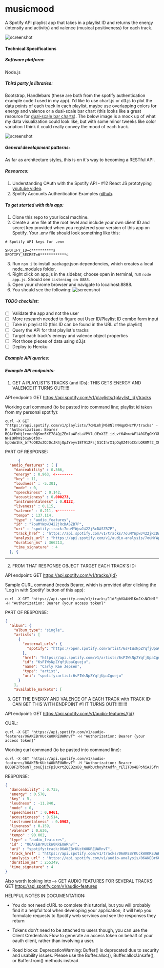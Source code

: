 # musicmood
A Spotify API playlist app that takes in a playlist ID and returns the energy (intensity and activity) and valence (musical positiveness) for each track. 

![screenshot](images/screenshot.png)


#### Technical Specifications

##### Software platform: 
Node.js 
##### Third party js libraries:  
Bootstrap, Handlebars (these are both from the spotify authentication example code I used in my app). I'd like to use chart.js or d3.js to plot the data points of each track in each playlist, maybe use overlapping colors for energy and valence or a dual-scale bar chart (this looks like a great resource for [dual-scale bar charts](https://medium.com/@vaibhavkumar_19430/how-to-create-a-grouped-bar-chart-in-d3-js-232c54f85894)). The below image is a mock up of what my data visualization could look like, but with some minor tweeks like color variation I think it could really convey the mood of each track. 

![screenshot](images/screenshot3.png)

##### General development patterns: 
As far as architecture styles, this is on it's way to becoming a RESTful API. 

##### Resources:
1. Understanding OAuth with the Spotify API - #12 React JS prototyping [youtube video](https://www.youtube.com/watch?v=f5OLDvwP-Ug).
2. Spotify Accounts Authentication Examples [github](https://github.com/spotify/web-api-auth-examples).

##### To get started with this app:
1. Clone this repo to your local machine.
2. Create a .env file at the root level and include your own client ID and secret key provided when you registered your version of this app on Spotify. Your .env file should look something like this:
```
# Spotify API keys for .env

SPOTIFY_ID=c**********a
SPOTIFY_SECRET=6************c
```
3. Run ```npm i``` to install package.json dependencies, which creates a local node_modules folder. 
4. Right click on app.js in the sidebar, choose open in terminal, run ```node app.js```. Should see ```Listening on 8888```.
5. Open your chrome browser and navigate to localhost:8888.
6. You should see the following:
![screenshot](images/screenshot2.png)

##### TODO checklist:
- [ ] Validate the app and not the user
- [ ] More research needed to figure out User ID/Playlist ID combo form input
- [ ] Take in playlist ID (this ID can be found in the URL of the playlist)
- [ ] Query the API for that playlist's tracks
- [ ] Target each track's energy and valence object properties 
- [ ] Plot those pieces of data using d3.js
- [ ] Deploy to Heroku
 
##### Example API queries: 

##### Example API endpoints: 

1. GET A PLAYLIST’S TRACKS (and IDs): THIS GETS ENERGY AND VALENCE IT TURNS OUT!!!!!

API endpoint:
GET https://api.spotify.com/v1/playlists/{playlist_id}/tracks

Working curl command (to be pasted into command line; playlist id taken from my personal spotify):
```
curl -X GET "https://api.spotify.com/v1/playlists/7qMLnhjM68NlrN4qpOHzYP/tracks" -H "Authorization: Bearer BQAfEmHj1rxon0QSmn5XE784QjZEmlaWFzLaVPV7uJEmXZE_izLvf64hmeAFl40GEgOKYGP_kRcJQ92KAR7jgONhwORmrYDwbh5vEcuE3vHPONLRhSGli7NUwiFs8TqmMFiN80Q8orWpO0he1oStyu98SB2D357h&refresh_token=AQBxW2rBU4yQ9GYwXmt3z5zu3-NHIQRhWIbcwN6tbX-kpbWn1hk_bf7oO82oZQJDcJK4jQpJYeyv1ET912FsjS1CIhrX1pOqOZ49bCCnbQR0Mf2_XQ0eHEvK96YAU3gdpYsUvw"
```

PART OF RESPONSE:
```json
      {
  "audio_features" : [ {
    "danceability" : 0.366,
    "energy" : 0.963, <-------- 
    "key" : 11,
    "loudness" : -5.301,
    "mode" : 0,
    "speechiness" : 0.142,
    "acousticness" : 0.000273,
    "instrumentalness" : 0.0122,
    "liveness" : 0.115,
    "valence" : 0.211, <--------
    "tempo" : 137.114,
    "type" : "audio_features",
    "id" : "7ouMYWpwJ422jRcDASZB7P",
    "uri" : "spotify:track:7ouMYWpwJ422jRcDASZB7P",
    "track_href" : "https://api.spotify.com/v1/tracks/7ouMYWpwJ422jRcDASZB7P",
    "analysis_url" : "https://api.spotify.com/v1/audio-analysis/7ouMYWpwJ422jRcDASZB7P",
    "duration_ms" : 366213,
    "time_signature" : 4
  }, {

```
-----
2. FROM THAT RESPONSE OBJECT TARGET EACH TRACK’S ID:

API endpoint:
GET https://api.spotify.com/v1/tracks/{id}

Sample CURL command (needs Bearer, which is provided after clicking the 'Log in with Spotify' button of this app):
```
curl -X GET "https://api.spotify.com/v1/tracks/11dFghVXANMlKmJXsNCbNl" -H "Authorization: Bearer {your access token}"
```

PART OF RESPONSE: 
```json
{
  "album": {
    "album_type": "single",
    "artists": [
      {
        "external_urls": {
          "spotify": "https://open.spotify.com/artist/6sFIWsNpZYqfjUpaCgueju"
        },
        "href": "https://api.spotify.com/v1/artists/6sFIWsNpZYqfjUpaCgueju",
        "id": "6sFIWsNpZYqfjUpaCgueju",
        "name": "Carly Rae Jepsen",
        "type": "artist",
        "uri": "spotify:artist:6sFIWsNpZYqfjUpaCgueju"
      }
    ],
    "available_markets": [
```

3. GET THE ENERGY AND VALENCE OF A EACH TRACK with TRACK ID: CAN GET THIS WITH ENDPOINT #1 IT TURNS OUT!!!!!!!!!!

API endpoint:
GET https://api.spotify.com/v1/audio-features/{id}

CURL:
```
curl -X GET "https://api.spotify.com/v1/audio-features/06AKEBrKUckW0KREUWRnvT" -H "Authorization: Bearer {your access token}"
```

Working curl command (to be pasted into command line):
```
curl -X GET "https://api.spotify.com/v1/audio-features/06AKEBrKUckW0KREUWRnvT" -H "Authorization: Bearer BQDBFZPbbuNT_couEj1cFpiUxrtZQEB2sB8_NeRbUchoyhtAdfn_YElITOo4BPohiAJSfrrtLghlQR7NkBSRzTMTrcYv9pl9QUT5NzvmKqls92A0BxQQ84hpFo8Wt8uE4o2M1xp5dATur7Q11za3LJvPG4pUi4lW&refresh_token=AQD7d1PjBMJ20CBiHkhyoIsw9wtm_Hc5ifgznAMEWS9EeyVPMyds6KUEssG50vcdGQTLqM9B2evhz8GH_REpREK0O6BkaiZWXpTwFzW1MELz9qW5XMRCi4QtYen4cNYalAnPsA"
```

RESPONSE:
```json
{
  "danceability" : 0.735,
  "energy" : 0.578,
  "key" : 5,
  "loudness" : -11.840,
  "mode" : 0,
  "speechiness" : 0.0461,
  "acousticness" : 0.514,
  "instrumentalness" : 0.0902,
  "liveness" : 0.159,
  "valence" : 0.636,
  "tempo" : 98.002,
  "type" : "audio_features",
  "id" : "06AKEBrKUckW0KREUWRnvT",
  "uri" : "spotify:track:06AKEBrKUckW0KREUWRnvT",
  "track_href" : "https://api.spotify.com/v1/tracks/06AKEBrKUckW0KREUWRnvT",
  "analysis_url" : "https://api.spotify.com/v1/audio-analysis/06AKEBrKUckW0KREUWRnvT",
  "duration_ms" : 255349,
  "time_signature" : 4
}
```

Also worth looking into--> GET AUDIO FEATURES FOR SEVERAL TRACKS:
GET https://api.spotify.com/v1/audio-features 


HELPFUL NOTES IN DOCUMENTATION:
- You do not need cURL to complete this tutorial, but you will probably find it a helpful tool when developing your application; it will help you formulate requests to Spotify web services and see the responses they return

- Tokens don't need to be attached to users though, you can use the Client Credentials Flow to generate an access token on behalf of your oauth client, rather than involving a user.

- Road blocks:
DeprecationWarning: Buffer() is deprecated due to security and usability issues. Please use the Buffer.alloc(), Buffer.allocUnsafe(), or Buffer.from() methods instead.


